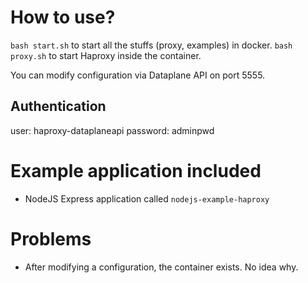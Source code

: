 # How to use?
`bash start.sh` to start all the stuffs (proxy, examples) in docker.
`bash proxy.sh` to start Haproxy inside the container.

You can modify configuration via Dataplane API on port 5555.

## Authentication
user: haproxy-dataplaneapi
password: adminpwd

# Example application included
- NodeJS Express application called `nodejs-example-haproxy`


# Problems
- After modifying a configuration, the container exists. No idea why.